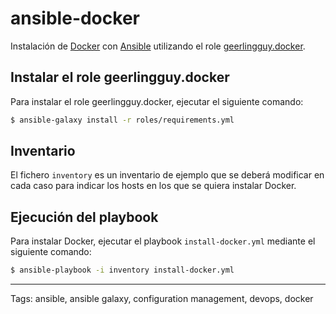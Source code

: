 # ansible-docker
Instalación de [Docker](https://www.docker.com/) con [Ansible](https://www.ansible.com/) utilizando el role [geerlingguy.docker](https://galaxy.ansible.com/geerlingguy/docker).

## Instalar el role geerlingguy.docker

Para instalar el role geerlingguy.docker, ejecutar el siguiente comando:
```bash
$ ansible-galaxy install -r roles/requirements.yml
```

## Inventario

El fichero `inventory` es un inventario de ejemplo que se deberá modificar en cada caso para indicar los hosts en los que se quiera instalar Docker.

## Ejecución del playbook

Para instalar Docker, ejecutar el playbook `install-docker.yml` mediante el siguiente comando:

```bash
$ ansible-playbook -i inventory install-docker.yml
```

---

Tags: ansible, ansible galaxy, configuration management, devops, docker